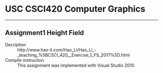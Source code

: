 # USC CSCI420 Computer Graphics
------------------------------

## Assignment1 Height Field

<dl>
	<dt>Decription</dt>
	<dd>http://www.hao-li.com/Hao_Li/Hao_Li_-_teaching_%5BCSCI_420__Exercise_1_FS_2017%5D.html</dd>
    <dt>Compile instruction</dt>
    <dd>This assignment was implemented with Visual Studio 2010</dd>
</dl>